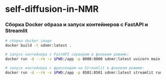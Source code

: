 # self-diffusion-in-NMR


### Сборка Docker образа и запуск контейнеров с FastAPI и Streamlit
```bash
# сборка docker image
docker build -t sdnmr:latest .

# запуск контейнера с FastAPI сервером в фоновом режиме:
docker run -d --rm -v $PWD:/app -p 8000:8000 sdnmr:latest uvicorn main:app --host 0.0.0.0 --port 8000 

# запуск контейнера с фронтендом на Streamlit в фоновом режиме:
docker run -d --rm -v $PWD:/app -p 8501:8501 sdnmr:latest streamlit run app.py
```